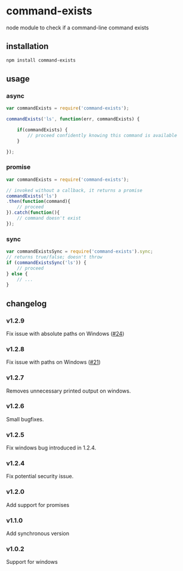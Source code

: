 command-exists
==============

node module to check if a command-line command exists



## installation

```bash
npm install command-exists
```

## usage

### async

```js
var commandExists = require('command-exists');

commandExists('ls', function(err, commandExists) {

    if(commandExists) {
        // proceed confidently knowing this command is available
    }

});
```
### promise
```js
var commandExists = require('command-exists');

// invoked without a callback, it returns a promise
commandExists('ls')
.then(function(command){
    // proceed
}).catch(function(){
    // command doesn't exist
});
```

### sync
```js
var commandExistsSync = require('command-exists').sync;
// returns true/false; doesn't throw
if (commandExistsSync('ls')) {
    // proceed
} else {
    // ...
}

```


## changelog


### v1.2.9

Fix issue with absolute paths on Windows ([#24](https://github.com/mathisonian/command-exists/pull/24))

### v1.2.8

Fix issue with paths on Windows ([#21](https://github.com/mathisonian/command-exists/pull/21))

### v1.2.7

Removes unnecessary printed output on windows.

### v1.2.6

Small bugfixes.

### v1.2.5

Fix windows bug introduced in 1.2.4.

### v1.2.4

Fix potential security issue.

### v1.2.0

Add support for promises

### v1.1.0

Add synchronous version

### v1.0.2

Support for windows
